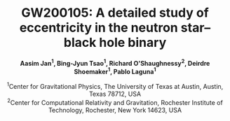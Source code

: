 <h1 align="center">GW200105: A detailed study of eccentricity in the neutron star–black hole binary</h1>

<p align="center">
<strong>Aasim Jan<sup>1</sup>, Bing-Jyun Tsao<sup>1</sup>, Richard O'Shaughnessy<sup>2</sup>, Deirdre Shoemaker<sup>1</sup>, Pablo Laguna<sup>1</sup></strong>
</p>

<p align="center">
<sup>1</sup>Center for Gravitational Physics, The University of Texas at Austin, Austin, Texas 78712, USA  <br>
<sup>2</sup>Center for Computational Relativity and Gravitation, Rochester Institute of Technology, Rochester, New York 14623, USA
</p>
